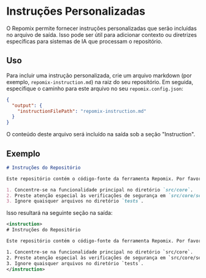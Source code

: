# Instruções Personalizadas

O Repomix permite fornecer instruções personalizadas que serão incluídas no arquivo de saída. Isso pode ser útil para adicionar contexto ou diretrizes específicas para sistemas de IA que processam o repositório.

## Uso

Para incluir uma instrução personalizada, crie um arquivo markdown (por exemplo, `repomix-instruction.md`) na raiz do seu repositório. Em seguida, especifique o caminho para este arquivo no seu `repomix.config.json`:

```json
{
  "output": {
    "instructionFilePath": "repomix-instruction.md"
  }
}
```

O conteúdo deste arquivo será incluído na saída sob a seção "Instruction".

## Exemplo

```markdown
# Instruções do Repositório

Este repositório contém o código-fonte da ferramenta Repomix. Por favor, siga estas diretrizes ao analisar o código:

1. Concentre-se na funcionalidade principal no diretório `src/core`.
2. Preste atenção especial às verificações de segurança em `src/core/security`.
3. Ignore quaisquer arquivos no diretório `tests`.
```

Isso resultará na seguinte seção na saída:

```xml
<instruction>
# Instruções do Repositório

Este repositório contém o código-fonte da ferramenta Repomix. Por favor, siga estas diretrizes ao analisar o código:

1. Concentre-se na funcionalidade principal no diretório `src/core`.
2. Preste atenção especial às verificações de segurança em `src/core/security`.
3. Ignore quaisquer arquivos no diretório `tests`.
</instruction>
